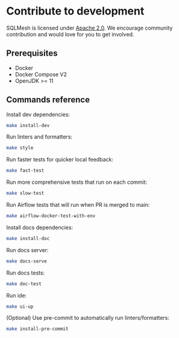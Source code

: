 # Contribute to development
SQLMesh is licensed under [Apache 2.0](https://github.com/TobikoData/sqlmesh/blob/main/LICENSE). We encourage community contribution and would love for you to get involved.

## Prerequisites
* Docker
* Docker Compose V2
* OpenJDK >= 11

## Commands reference

Install dev dependencies:
```bash
make install-dev
```
Run linters and formatters:
```bash
make style
```
Run faster tests for quicker local feedback:
```bash
make fast-test
```
Run more comprehensive tests that run on each commit:
```bash
make slow-test
```
Run Airflow tests that will run when PR is merged to main:
```bash
make airflow-docker-test-with-env
```
Install docs dependencies:
```bash
make install-doc
```
Run docs server:
```bash
make docs-serve
```
Run docs tests:
```bash
make doc-test
```
Run ide:
```bash
make ui-up
```
(Optional) Use pre-commit to automatically run linters/formatters:
```bash
make install-pre-commit
```
